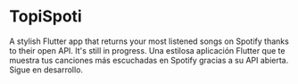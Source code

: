 # TopiSpoti
 A stylish Flutter app that returns your most listened songs on Spotify thanks to their open API. It's still in progress.  Una estilosa aplicación Flutter que te muestra tus canciones más escuchadas en Spotify gracias a su API abierta. Sigue en desarrollo.
